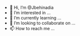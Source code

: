 - 👋 Hi, I’m @Jbehinadia
- 👀 I’m interested in ...
- 🌱 I’m currently learning ...
- 💞️ I’m looking to collaborate on ...
- 📫 How to reach me ...

<!---
Jbehinadia/Jbehinadia is a ✨ special ✨ repository because its `README.md` (this file) appears on your GitHub profile.
You can click the Preview link to take a look at your changes.
--->
